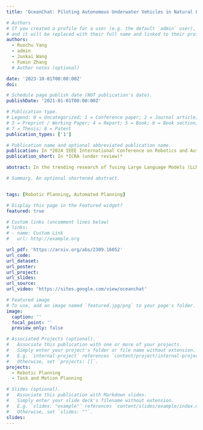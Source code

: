 ```yaml
---
title: 'OceanChat: Piloting Autonomous Underwater Vehicles in Natural Language'

# Authors
# If you created a profile for a user (e.g. the default `admin` user), write the username (folder name) here
# and it will be replaced with their full name and linked to their profile.
authors:
  - Ruochu Yang
  - admin
  - Junkai Wang
  - Fumin Zhang
  # Author notes (optional)

date: '2023-10-01T00:00:00Z'
doi: 

# Schedule page publish date (NOT publication's date).
publishDate: '2021-01-01T00:00:00Z'

# Publication type.
# Legend: 0 = Uncategorized; 1 = Conference paper; 2 = Journal article;
# 3 = Preprint / Working Paper; 4 = Report; 5 = Book; 6 = Book section;
# 7 = Thesis; 8 = Patent
publication_types: ['1']

# Publication name and optional abbreviated publication name.
publication: In *2024 IEEE International Conference on Robotics and Automation*
publication_short: In *ICRA (under review)*

abstract: In the trending research of fusing Large Language Models (LLMs) and robotics, we aim to pave the way for innovative development of AI systems that can enable Autonomous Underwater Vehicles (AUVs) to seamlessly interact with humans in an intuitive manner. We propose OceanChat, a system that leverages a closed-loop LLM-guided task and motion planning framework to tackle AUV missions in the wild. LLMs translate an abstract human command into a high-level goal, while a task planner further grounds the goal into a task sequence with logical constraints. To assist the AUV with understanding the task sequence, we utilize a motion planner to incorporate real-time Lagrangian data streams received by the AUV, thus mapping the task sequence into an executable motion plan. Considering the highly dynamic and partially known nature of the underwater environment, an event-triggered replanning scheme is developed to enhance the system's robustness towards uncertainty. We also build a simulation platform HoloEco that generates photo-realistic simulation for a wide range of AUV applications. Experimental evaluation verifies that the proposed system can achieve improved performance in terms of both success rate and computation time. 

# Summary. An optional shortened abstract.


tags: [Robotic Planning, Automated Planning]

# Display this page in the Featured widget?
featured: true

# Custom links (uncomment lines below)
# links:
# - name: Custom Link
#   url: http://example.org

url_pdf: 'https://arxiv.org/abs/2309.16052'
url_code: 
url_dataset: 
url_poster: 
url_project: 
url_slides: 
url_source: 
url_video: 'https://sites.google.com/view/oceanchat'

# Featured image
# To use, add an image named `featured.jpg/png` to your page's folder.
image:
  caption: ''
  focal_point: ''
  preview_only: false

# Associated Projects (optional).
#   Associate this publication with one or more of your projects.
#   Simply enter your project's folder or file name without extension.
#   E.g. `internal-project` references `content/project/internal-project/index.md`.
#   Otherwise, set `projects: []`.
projects:
  - Robotic Planning
  - Task and Motion Planning

# Slides (optional).
#   Associate this publication with Markdown slides.
#   Simply enter your slide deck's filename without extension.
#   E.g. `slides: "example"` references `content/slides/example/index.md`.
#   Otherwise, set `slides: ""`.
slides: 
---
```

